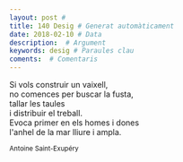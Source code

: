 ```yaml
---
layout: post #
title: 140 Desig # Generat automàticament
date: 2018-02-10 # Data
description:  # Argument
keywords: desig # Paraules clau
coments:  # Comentaris
---
```


Si vols construir un vaixell, <br />
no comences per buscar la fusta, <br />
tallar les taules <br />
i distribuir el treball. <br />
Evoca primer en els homes i dones <br />
l'anhel de la mar lliure i ampla. <br />

<small>Antoine Saint-Exupéry</small>
